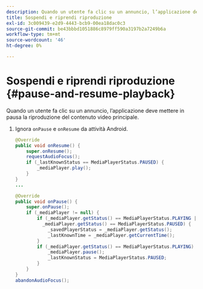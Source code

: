 ```yaml
---
description: Quando un utente fa clic su un annuncio, l’applicazione deve mettere in pausa la riproduzione del contenuto video principale.
title: Sospendi e riprendi riproduzione
exl-id: 3c009439-e2d9-4443-bcb9-00ea18dac0c3
source-git-commit: be43bbbd1051886c8979ff590a3197b2a7249b6a
workflow-type: tm+mt
source-wordcount: '46'
ht-degree: 0%

---
```


# Sospendi e riprendi riproduzione {#pause-and-resume-playback}

Quando un utente fa clic su un annuncio, l’applicazione deve mettere in pausa la riproduzione del contenuto video principale.

1. Ignora `onPause` e `onResume` da attività Android.

   ```java
   @Override 
   public void onResume() { 
       super.onResume(); 
       requestAudioFocus(); 
       if (_lastKnownStatus == MediaPlayerStatus.PAUSED) { 
           _mediaPlayer.play(); 
       } 
   } 
   ... 
   
   @Override 
   public void onPause() { 
       super.onPause(); 
       if (_mediaPlayer != null) { 
           if (_mediaPlayer.getStatus() == MediaPlayerStatus.PLAYING || 
             _mediaPlayer.getStatus() == MediaPlayerStatus.PAUSED) { 
               _savedPlayerStatus = _mediaPlayer.getStatus(); 
               _lastKnownTime = _mediaPlayer.getCurrentTime(); 
           } 
           if (_mediaPlayer.getStatus() == MediaPlayerStatus.PLAYING) { 
               _mediaPlayer.pause(); 
               _lastKnownStatus = MediaPlayerStatus.PAUSED; 
           } 
       } 
   } 
   abandonAudioFocus(); 
   ```
